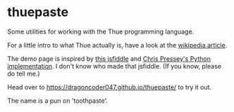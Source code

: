 # thuepaste

Some utilities for working with the Thue programming language.

For a little intro to what Thue actually is, have a look at the [wikipedia article](https://en.wikipedia.org/wiki/Thue_(programming_language)).

The demo page is inspired by [this jsfiddle](https://jsfiddle.net/ao6egwh9/3/) and [Chris Pressey's Python implementation](https://github.com/catseye/Thue/blob/master/src/thue.py). I don't know who made that jsfiddle. (If you know, please do tell me.)

Head over to <https://dragoncoder047.github.io/thuepaste/> to try it out.

The name is a pun on 'toothpaste'.
